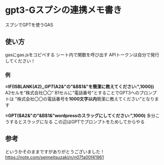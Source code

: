 # gpt3-Gスプシの連携メモ書き
スプシでGPTを使うGAS
## 使い方
gasにgas.jsをコピペする
シート内で関数を呼び出す
APIトークンは自分で発行してください！
### 例
**=IF(ISBLANK($A2),,GPT($A2&"の"&B$1&"を簡潔に教えてください:",1000))**
A2セルを”株式会社〇〇” B1セルに"電話番号"とすることでGPT3へのプロンプトは
"株式会社〇〇の電話番号を**1000文字以内**簡潔に教えてください”となります

**=GPT($A2&"の"&B$1&"wordpressのスラッグにしてください:",1000)**
多分こうするとスラッグになる
この辺はGPTでプロンプトをためしてからやる

## 参考
というかそのままですがありがとうございました！
https://note.com/seimeitsuzaki/n/n07fa00f41961
